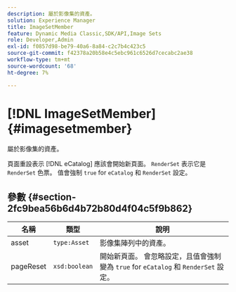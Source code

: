 ```yaml
---
description: 屬於影像集的資產。
solution: Experience Manager
title: ImageSetMember
feature: Dynamic Media Classic,SDK/API,Image Sets
role: Developer,Admin
exl-id: f0857d98-be79-40a6-8a84-c2c7b4c423c5
source-git-commit: f42378a20b58e4c5ebc961c6526d7cecabc2ae38
workflow-type: tm+mt
source-wordcount: '68'
ht-degree: 7%

---
```


# [!DNL ImageSetMember]{#imagesetmember}

屬於影像集的資產。

頁面重設表示 [!DNL eCatalog] 應該會開始新頁面。 `RenderSet` 表示它是 `RenderSet` 色票。 值會強制 `true` for `eCatalog` 和 `RenderSet` 設定。

## 參數 {#section-2fc9bea56b6d4b72b80d4f04c5f9b862}

| 名稱 | 類型 | 說明 |
|---|---|---|
| asset | `type:Asset` | 影像集陣列中的資產。 |
| pageReset | `xsd:boolean` | 開始新頁面。 會忽略設定，且值會強制變為 `true` for `eCatalog` 和 `RenderSet` 設定。 |
